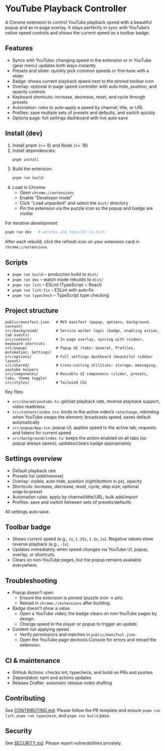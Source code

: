 # YouTube Playback Controller

A Chrome extension to control YouTube playback speed with a beautiful popup and an in‑page overlay. It stays perfectly in sync with YouTube’s native speed controls and shows the current speed as a toolbar badge.

## Features

- Syncs with YouTube: changing speed in the extension or in YouTube (gear menu) updates both ways instantly
- Presets and slider: quickly pick common speeds or fine‑tune with a slider
- Badge: shows current playback speed next to the pinned toolbar icon
- Overlay: optional in‑page speed controller with auto‑hide, position, and opacity controls
- Keyboard shortcuts: increase, decrease, reset, and cycle through presets
- Automation: rules to auto‑apply a speed by channel, title, or URL
- Profiles: save multiple sets of presets and defaults, and switch quickly
- Options page: full settings dashboard with live auto‑save


## Install (dev)

1. Install pnpm (>= 8) and Node (>= 18)
2. Install dependencies:
   ```bash
   pnpm install
   ```
3. Build the extension:
   ```bash
   pnpm run build
   ```
4. Load in Chrome:
   - Open `chrome://extensions`
   - Enable "Developer mode"
   - Click "Load unpacked" and select the `dist/` directory
   - Pin the extension via the puzzle icon so the popup and badge are visible

For iterative development:
```bash
pnpm run dev   # watches and rebuilds to dist/
```
After each rebuild, click the refresh icon on your extension card in `chrome://extensions`.


## Scripts

- `pnpm run build` – production build to `dist/`
- `pnpm run dev` – watch mode rebuilds to `dist/`
- `pnpm run lint` – ESLint (TypeScript + React)
- `pnpm run lint:fix` – ESLint with auto‑fix
- `pnpm run typecheck` – TypeScript type checking


## Project structure

```
public/manifest.json   # MV3 manifest (popup, options, background, content)
src/background/        # Service worker logic (badge, enabling action, tab events)
src/content/           # In‑page overlay, syncing with <video>, keyboard shortcuts
src/popup/             # Popup UI (tabs: General, Profiles, Automation, Settings)
src/options/           # Full settings dashboard (beautiful sidebar layout)
src/shared/            # Cross‑cutting utilities: storage, messaging, youtube helpers
src/components/        # Reusable UI components (slider, presets, tabs, theme toggle)
src/styles/            # Tailwind CSS
```

Key files:
- `src/shared/youtube.ts`: get/set playback rate, reverse playback support, video readiness
- `src/content/index.tsx`: binds to the active video’s `ratechange`, rebinding when YouTube swaps the element; broadcasts speed, saves default automatically
- `src/popup/App.tsx`: popup UI; applies speed to the active tab; requests and listens for current speed
- `src/background/index.ts`: keeps the action enabled on all tabs (so popup always opens); updates/clears badge appropriately


## Settings overview

- Default playback rate
- Presets list (add/remove)
- Overlay: visible, auto‑hide, position (right/bottom in px), opacity
- Shortcuts: increase, decrease, reset, cycle; step size; optional snap‑to‑preset
- Automation rules: apply by channel/title/URL; bulk add/import
- Profiles: save and switch between sets of presets/defaults

All settings auto‑save.


## Toolbar badge

- Shows current speed (e.g., `1x`, `1.25x`, `1.3x`, `2x`). Negative values show reverse playback (e.g., `-1x`).
- Updates immediately when speed changes via YouTube UI, popup, overlay, or shortcuts.
- Clears on non‑YouTube pages, but the popup remains available everywhere.


## Troubleshooting

- Popup doesn’t open
  - Ensure the extension is pinned (puzzle icon → pin).
  - Reload in `chrome://extensions` after building.
- Badge doesn’t show a value
  - Open a YouTube video; the badge clears on non‑YouTube pages by design.
  - Change speed in the player or popup to trigger an update.
- Content not applying speed
  - Verify permissions and matches in `public/manifest.json`.
  - Open the YouTube page devtools Console for errors and reload the extension.


## CI & maintenance

- GitHub Actions: checks lint, typecheck, and build on PRs and pushes
- Dependabot: npm and actions updates
- Release Drafter: automatic release notes drafting


## Contributing

See [CONTRIBUTING.md](CONTRIBUTING.md). Please follow the PR template and ensure `pnpm run lint`, `pnpm run typecheck`, and `pnpm run build` pass.


## Security

See [SECURITY.md](SECURITY.md). Please report vulnerabilities privately. 